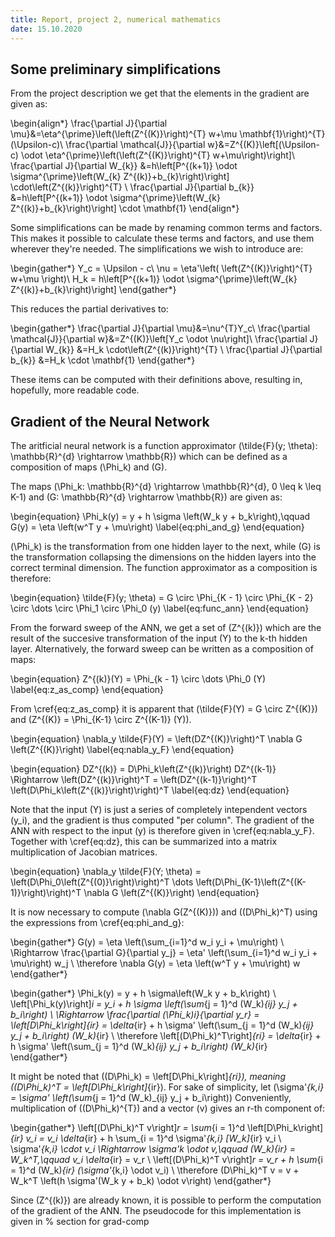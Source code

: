 ```yaml
---
title: Report, project 2, numerical mathematics
date: 15.10.2020
---
```


## Some preliminary simplifications

From the project description we get that the elements in the gradient are given
as:

\begin{align*}
    \frac{\partial J}{\partial \mu}&=\eta^{\prime}\left(\left(Z^{(K)}\right)^{T} w+\mu \mathbf{1}\right)^{T}(\Upsilon-c)\\
    \frac{\partial \mathcal{J}}{\partial w}&=Z^{(K)}\left[(\Upsilon-c) \odot \eta^{\prime}\left(\left(Z^{(K)}\right)^{T} w+\mu\right)\right]\\
    \frac{\partial J}{\partial W_{k}} &=h\left[P^{(k+1)} \odot \sigma^{\prime}\left(W_{k} Z^{(k)}+b_{k}\right)\right] \cdot\left(Z^{(k)}\right)^{T} \\
    \frac{\partial J}{\partial b_{k}} &=h\left[P^{(k+1)} \odot \sigma^{\prime}\left(W_{k} Z^{(k)}+b_{k}\right)\right] \cdot \mathbf{1}
\end{align*}

Some simplifications can be made by renaming common terms and factors.
This makes it possible to calculate these terms and factors, and use them
wherever they're needed.
The simplifications we wish to introduce are:

\begin{gather*}
    Y_c = \Upsilon - c\\
    \nu = \eta'\left( \left(Z^{(K)}\right)^{T} w+\mu \right)\\
    H_k = h\left[P^{(k+1)} \odot \sigma^{\prime}\left(W_{k} Z^{(k)}+b_{k}\right)\right]
\end{gather*}

This reduces the partial derivatives to:

\begin{gather*}
    \frac{\partial J}{\partial \mu}&=\nu^{T}Y_c\\
    \frac{\partial \mathcal{J}}{\partial w}&=Z^{(K)}\left[Y_c \odot \nu\right]\\
    \frac{\partial J}{\partial W_{k}} &=H_k \cdot\left(Z^{(k)}\right)^{T} \\
    \frac{\partial J}{\partial b_{k}} &=H_k \cdot \mathbf{1}
\end{gather*}

These items can be computed with their definitions above, resulting in, hopefully,
more readable code.

## Gradient of the Neural Network

The aritficial neural network is a function approximator \(\tilde{F}(y; \theta): \mathbb{R}^{d} \rightarrow \mathbb{R}\) which can be defined as a composition of maps \(\Phi_k\) and \(G\).

The maps \(\Phi_k: \mathbb{R}^{d} \rightarrow \mathbb{R}^{d}, 0 \leq k \leq K-1\) and \(G: \mathbb{R}^{d} \rightarrow \mathbb{R}\) are given as:

\begin{equation}
    \Phi_k(y) = y + h \sigma \left(W_k y + b_k\right),\qquad G(y) = \eta \left(w^T y + \mu\right)
    \label{eq:phi_and_g}
\end{equation}

\(\Phi_k\) is the transformation from one hidden layer to the next, while \(G\) is the transformation collapsing the dimensions on the hidden layers into the correct terminal dimension.
The function approximator as a composition is therefore:

\begin{equation}
    \tilde{F}(y; \theta) = G \circ \Phi_{K - 1} \circ \Phi_{K - 2} \circ \dots \circ \Phi_1 \circ \Phi_0 (y)
    \label{eq:func_ann}
\end{equation}

From the forward sweep of the ANN, we get a set of \(Z^{(k)}\) which are the result of the succesive transformation of the input \(Y\) to the k-th hidden layer.
Alternatively, the forward sweep can be written as a composition of maps:

\begin{equation}
    Z^{(k)}(Y) = \Phi_{k - 1} \circ \dots \Phi_0 (Y)
    \label{eq:z_as_comp}
\end{equation}

From \cref{eq:z_as_comp} it is apparent that \(\tilde{F}(Y) = G \circ Z^{(K)}\) and \(Z^{(K)} = \Phi_{K-1} \circ Z^{(K-1)} (Y)\).

\begin{equation}
    \nabla_y \tilde{F}(Y) = \left(DZ^{(K)}\right)^T \nabla G \left(Z^{(K)}\right)
    \label{eq:nabla_y_F}
\end{equation}

\begin{equation}
    DZ^{(k)} = D\Phi_k\left(Z^{(k)}\right) DZ^{(k-1)} \Rightarrow \left(DZ^{(k)}\right)^T = \left(DZ^{(k-1)}\right)^T \left(D\Phi_k\left(Z^{(k)}\right)\right)^T
    \label{eq:dz}
\end{equation}

Note that the input \(Y\) is just a series of completely intependent vectors \(y_i\), and the gradient is thus computed "per column".
The gradient of the ANN with respect to the input \(y\) is therefore given in \cref{eq:nabla_y_F}.
Together with \cref{eq:dz}, this can be summarized into a matrix multiplication of Jacobian matrices.

\begin{equation}
    \nabla_y \tilde{F}(Y; \theta) = \left(D\Phi_0\left(Z^{(0)}\right)\right)^T \dots \left(D\Phi_{K-1}\left(Z^{(K-1)}\right)\right)^T \nabla G \left(Z^{(K)}\right)
\end{equation}

It is now necessary to compute \(\nabla G(Z^{(K)})\) and \((D\Phi_k)^T\) using the expressions from \cref{eq:phi_and_g}:

\begin{gather*}
    G(y) = \eta \left(\sum_{i=1}^d w_i y_i + \mu\right)
    \\
    \Rightarrow \frac{\partial G}{\partial y_j} = \eta' \left(\sum_{i=1}^d w_i y_i + \mu\right) w_j
    \\
    \therefore \nabla G(y) = \eta \left(w^T y + \mu\right) w
\end{gather*}

\begin{gather*}
    \Phi_k(y) = y + h \sigma\left(W_k y + b_k\right)
    \\
    \left[\Phi_k(y)\right]_i = y_i + h \sigma \left(\sum_{j = 1}^d (W_k)_{ij} y_j + b_i\right)
    \\
    \Rightarrow \frac{\partial (\Phi_k)_i}{\partial y_r} = \left[D\Phi_k\right]_{ir} = \delta_{ir} + h \sigma' \left(\sum_{j = 1}^d (W_k)_{ij} y_j + b_i\right) (W_k)_{ir}
    \\
    \therefore \left[(D\Phi_k)^T\right]_{ri} = \delta_{ir} + h \sigma' \left(\sum_{j = 1}^d (W_k)_{ij} y_j + b_i\right) (W_k)_{ir}
\end{gather*}

It might be noted that \((D\Phi_k) = \left[D\Phi_k\right]_{ri}\), meaning \((D\Phi_k)^T = \left[D\Phi_k\right]_{ir}\).
For sake of simplicity, let \(\sigma'_{k,i} = \sigma' \left(\sum_{j = 1}^d (W_k)_{ij} y_j + b_i\right)\)
Conveniently, multiplication of \((D\Phi_k)^{T}\) and a vector \(v\) gives an r-th component of:

\begin{gather*}
    \left[(D\Phi_k)^T v\right]_r = \sum_{i = 1}^d \left[D\Phi_k\right]_{ir} v_i = v_i \delta_{ir} + h \sum_{i = 1}^d \sigma'_{k,i} [W_k]_{ir} v_i
    \\
    \sigma'_{k,i} \cdot v_i \Rightarrow \sigma'_k \odot v,\qquad (W_k)_{ir} = W_k^T,\qquad v_i \delta_{ir} = v_r
    \\
    \left[(D\Phi_k)^T v\right]_r =  v_r + h \sum_{i = 1}^d (W_k)_{ir} (\sigma'_{k,i} \odot v_i)
    \\
    \therefore (D\Phi_k)^T v = v + W_k^T \left(h \sigma'(W_k y + b_k) \odot v\right)
\end{gather*}

Since \(Z^{(k)}\) are already known, it is possible to perform the computation of the gradient of the ANN.
The pseudocode for this implementation is given in % section for grad-comp

